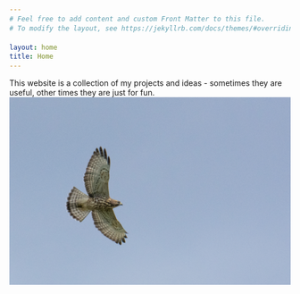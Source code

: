```yaml
---
# Feel free to add content and custom Front Matter to this file.
# To modify the layout, see https://jekyllrb.com/docs/themes/#overriding-theme-defaults

layout: home
title: Home
---
```

This website is a collection of my projects and ideas - sometimes they are useful, other times they are just for fun. \
![Image](/assets/images/2024-08-20_BWHA.jpg)